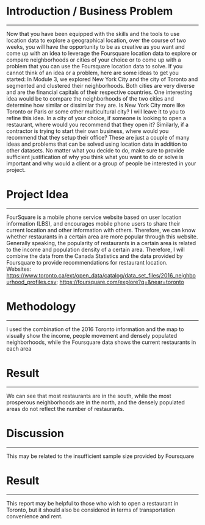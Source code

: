 # Introduction / Business Problem
***
Now that you have been equipped with the skills and the tools to use location data to explore a geographical location, over the course of two weeks, you will have the opportunity to be as creative as you want and come up with an idea to leverage the Foursquare location data to explore or compare neighborhoods or cities of your choice or to come up with a problem that you can use the Foursquare location data to solve. If you cannot think of an idea or a problem, here are some ideas to get you started:
In Module 3, we explored New York City and the city of Toronto and segmented and clustered their neighborhoods. Both cities are very diverse and are the financial capitals of their respective countries. One interesting idea would be to compare the neighborhoods of the two cities and determine how similar or dissimilar they are. Is New York City more like Toronto or Paris or some other multicultural city? I will leave it to you to refine this idea.
In a city of your choice, if someone is looking to open a restaurant, where would you recommend that they open it? Similarly, if a contractor is trying to start their own business, where would you recommend that they setup their office?
These are just a couple of many ideas and problems that can be solved using location data in addition to other datasets. No matter what you decide to do, make sure to provide sufficient justification of why you think what you want to do or solve is important and why would a client or a group of people be interested in your project.

# Project Idea
***
FourSquare is a mobile phone service website based on user location information (LBS), and encourages mobile phone users to share their current location and other information with others. Therefore, we can know whether restaurants in a certain area are more popular through this website. Generally speaking, the popularity of restaurants in a certain area is related to the income and population density of a certain area. Therefore, I will combine the data from the Canada Statistics and the data provided by Foursquare to provide recommendations for restaurant location.<br>
Websites: https://www.toronto.ca/ext/open_data/catalog/data_set_files/2016_neighbourhood_profiles.csv; https://foursquare.com/explore?q=&near=toronto
 
# Methodology
***
I used the combination of the 2016 Toronto information and the map to visually show the income, people movement and densely populated neighborhoods, while the Foursquare data shows the current restaurants in each area

# Result
***
We can see that most restaurants are in the south, while the most prosperous neighborhoods are in the north, and the densely populated areas do not reflect the number of restaurants.

# Discussion
***
This may be related to the insufficient sample size provided by Foursquare

# Result
***
This report may be helpful to those who wish to open a restaurant in Toronto, but it should also be considered in terms of transportation convenience and rent.

